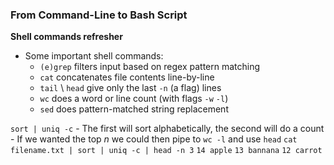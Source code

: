 ### From Command-Line to Bash Script
**Shell commands refresher**
- Some important shell commands:
    - `(e)grep` filters input based on regex pattern matching
    - `cat` concatenates file contents line-by-line
    - `tail` \ `head` give only the last `-n` (a flag) lines
    - `wc` does a word or line count (with flags `-w` `-l`)
    - `sed` does pattern-matched string replacement

`sort | uniq -c`
    - The first will sort alphabetically, the second will do a count
    - If we wanted the top _n_ we could then pipe to `wc -l` and use `head`
    `cat filename.txt | sort | uniq -c | head -n 3`
    `14 apple`
    `13 bannana`
    `12 carrot`